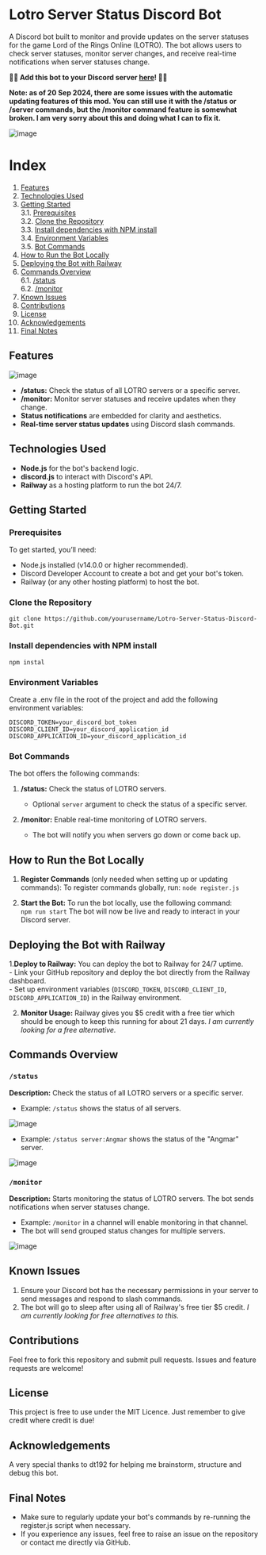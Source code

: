 # Lotro Server Status Discord Bot  

A Discord bot built to monitor and provide updates on the server statuses for the game Lord of the Rings Online (LOTRO). The bot allows users to check server statuses, monitor server changes, and receive real-time notifications when server statuses change.  

**🔗🤖 Add this bot to your Discord server [here](https://discord.com/oauth2/authorize?client_id=1285998173294301234&permissions=2147567680&integration_type=0&scope=bot+applications.commands)! 🤖🔗**

**Note: as of 20 Sep 2024, there are some issues with the automatic updating features of this mod. You can still use it with the /status or /server commands, but the /monitor command feature is somewhat broken. I am very sorry about this and doing what I can to fix it.**

![image](https://github.com/user-attachments/assets/a984e6b5-5e71-4fe7-b836-e99d9004961f)



# Index  

1. [Features](#features)  
2. [Technologies Used](#technologies-used)  
3. [Getting Started](#getting-started)  
    3.1. [Prerequisites](#prerequisites)  
    3.2. [Clone the Repository](#clone-the-repository)  
    3.3. [Install dependencies with NPM install](#install-dependencies-with-npm-install)  
    3.4. [Environment Variables](#environment-variables)  
    3.5. [Bot Commands](#bot-commands)  
4. [How to Run the Bot Locally](#how-to-run-the-bot-locally)  
5. [Deploying the Bot with Railway](#deploying-the-bot-with-railway)  
6. [Commands Overview](#commands-overview)  
    6.1. [/status](#status)  
    6.2. [/monitor](#monitor)  
7. [Known Issues](#known-issues)  
8. [Contributions](#contributions)  
9. [License](#license)  
10. [Acknowledgements](#acknowledgements)  
11. [Final Notes](#final-notes)  

## Features  

![image](https://github.com/user-attachments/assets/a5f85574-5451-4550-9711-571f0cbc8b41)   

- **/status:** Check the status of all LOTRO servers or a specific server.
- **/monitor:** Monitor server statuses and receive updates when they change.
- **Status notifications** are embedded for clarity and aesthetics.
- **Real-time server status updates** using Discord slash commands.

## Technologies Used  

- **Node.js** for the bot's backend logic.
- **discord.js** to interact with Discord's API.
- **Railway** as a hosting platform to run the bot 24/7.

## Getting Started

### Prerequisites

To get started, you’ll need:

- Node.js installed (v14.0.0 or higher recommended).
- Discord Developer Account to create a bot and get your bot's token.
- Railway (or any other hosting platform) to host the bot.

### Clone the Repository
```git clone https://github.com/yourusername/Lotro-Server-Status-Discord-Bot.git```  

### Install dependencies with NPM install  
```npm instal```

### Environment Variables  
Create a .env file in the root of the project and add the following environment variables:  
```
DISCORD_TOKEN=your_discord_bot_token
DISCORD_CLIENT_ID=your_discord_application_id
DISCORD_APPLICATION_ID=your_discord_application_id
```

### Bot Commands
The bot offers the following commands:

1. **/status:** Check the status of LOTRO servers.  

    - Optional ```server``` argument to check the status of a specific server.  

2. **/monitor:** Enable real-time monitoring of LOTRO servers.
    - The bot will notify you when servers go down or come back up.

## How to Run the Bot Locally

1. **Register Commands** (only needed when setting up or updating commands): To register commands globally, run:
``` node register.js ```

2. **Start the Bot:** To run the bot locally, use the following command:  
```npm run start```
The bot will now be live and ready to interact in your Discord server.

## Deploying the Bot with Railway  

1.**Deploy to Railway:** You can deploy the bot to Railway for 24/7 uptime.  
    - Link your GitHub repository and deploy the bot directly from the Railway dashboard.  
    - Set up environment variables (```DISCORD_TOKEN```, ```DISCORD_CLIENT_ID```, ```DISCORD_APPLICATION_ID```) in the Railway environment.  

2. **Monitor Usage:** Railway gives you $5 credit with a free tier which should be enough to keep this running for about 21 days. _I am currently looking for a free alternative._

## Commands Overview  

### ```/status```  

**Description:** Check the status of all LOTRO servers or a specific server.  

- Example: ``/status`` shows the status of all servers.  

![image](https://github.com/user-attachments/assets/b086a2a2-1836-4919-849d-27acc3c3e9de)  

  
- Example: ``/status server:Angmar`` shows the status of the "Angmar" server.

![image](https://github.com/user-attachments/assets/c130aeb6-111d-454e-81f2-4939062371ca)  
 

### ```/monitor```  

**Description:** Starts monitoring the status of LOTRO servers. The bot sends notifications when server statuses change.  

- Example: ```/monitor``` in a channel will enable monitoring in that channel.  
- The bot will send grouped status changes for multiple servers.

![image](https://github.com/user-attachments/assets/952d22a3-3212-4287-a0b1-4395cfffac5a)  


## Known Issues  

1. Ensure your Discord bot has the necessary permissions in your server to send messages and respond to slash commands.   
2. The bot will go to sleep after using all of Railway's free tier $5 credit. _I am currently looking for free alternatives to this._

## Contributions  

Feel free to fork this repository and submit pull requests. Issues and feature requests are welcome!  

## License  

This project is free to use under the MIT Licence. Just remember to give credit where credit is due!

## Acknowledgements  

A very special thanks to dt192 for helping me brainstorm, structure and debug this bot.  

## Final Notes  

- Make sure to regularly update your bot's commands by re-running the register.js script when necessary.  
- If you experience any issues, feel free to raise an issue on the repository or contact me directly via GitHub.  




 

